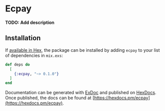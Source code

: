 # Ecpay

**TODO: Add description**

## Installation

If [available in Hex](https://hex.pm/docs/publish), the package can be installed
by adding `ecpay` to your list of dependencies in `mix.exs`:

```elixir
def deps do
  [
    {:ecpay, "~> 0.1.0"}
  ]
end
```

Documentation can be generated with [ExDoc](https://github.com/elixir-lang/ex_doc)
and published on [HexDocs](https://hexdocs.pm). Once published, the docs can
be found at [https://hexdocs.pm/ecpay](https://hexdocs.pm/ecpay).

